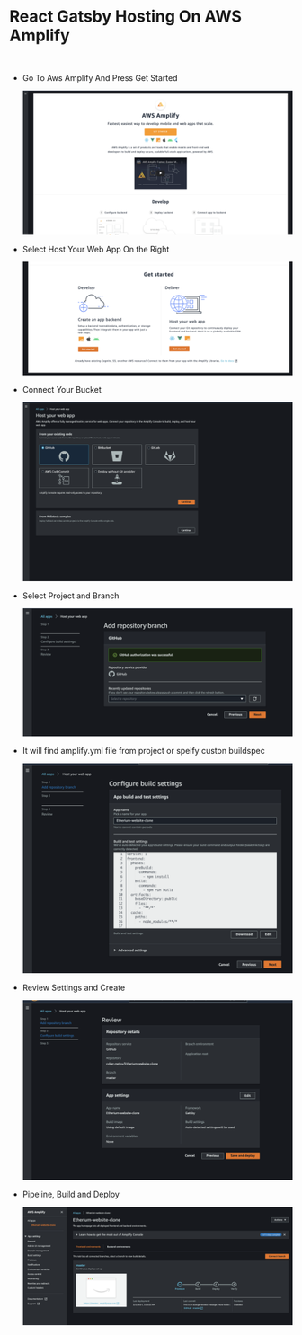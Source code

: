 # React Gatsby Hosting On AWS Amplify

<br/>

- Go To Aws Amplify And Press Get Started
  <p align="center">
    <img src="https://github.com/cyber-netics/Etherium-Clone-Website/blob/main/.assets/amplify/images/go-to-amplify.png"/>
  </p>

- Select Host Your Web App On the Right
  <p align="center">
    <img src="https://github.com/cyber-netics/Etherium-Clone-Website/blob/main/.assets/amplify/images/select-host-website.png"/>
  </p>

- Connect Your Bucket
  <p align="center">
    <img src="https://github.com/cyber-netics/Etherium-Clone-Website/blob/main/.assets/amplify/images/connect-backet.png"/>
  </p>

- Select Project and Branch
  <p align="center">
    <img src="https://github.com/cyber-netics/Etherium-Clone-Website/blob/main/.assets/amplify/images/select-project.png"/>
  </p>

- It will find amplify.yml file from project or speify custon buildspec
  <p align="center">
    <img src="https://github.com/cyber-netics/Etherium-Clone-Website/blob/main/.assets/amplify/images/build-yml.png"/>
  </p>

- Review Settings and Create
  <p align="center">
    <img src="https://github.com/cyber-netics/Etherium-Clone-Website/blob/main/.assets/amplify/images/review-settings.png"/>
  </p>

- Pipeline, Build and Deploy
  <p align="center">
    <img src="https://github.com/cyber-netics/Etherium-Clone-Website/blob/main/.assets/amplify/images/pipeline-started.png"/>
  </p>
